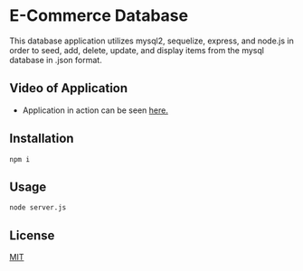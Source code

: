 # E-Commerce Database
This database application utilizes mysql2, sequelize, express, and node.js in order to seed, add, delete, update, and display items from the mysql database in .json format. 

## Video of Application
* Application in action can be seen [here.](https://youtu.be/N9kGRGCHKxs)

## Installation
    npm i

## Usage
    node server.js

## License
[MIT](https://choosealicense.com/licenses/mit/)
